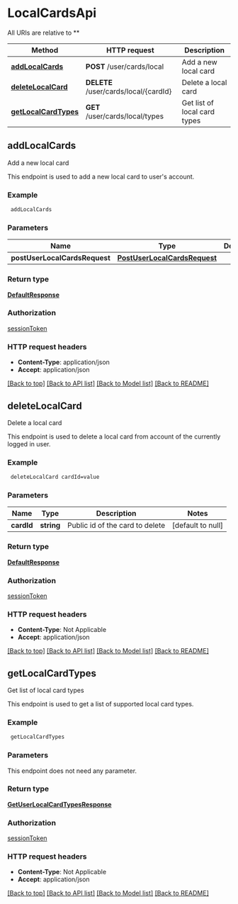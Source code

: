 # LocalCardsApi

All URIs are relative to **

Method | HTTP request | Description
------------- | ------------- | -------------
[**addLocalCards**](LocalCardsApi.md#addLocalCards) | **POST** /user/cards/local | Add a new local card
[**deleteLocalCard**](LocalCardsApi.md#deleteLocalCard) | **DELETE** /user/cards/local/{cardId} | Delete a local card
[**getLocalCardTypes**](LocalCardsApi.md#getLocalCardTypes) | **GET** /user/cards/local/types | Get list of local card types



## addLocalCards

Add a new local card

This endpoint is used to add a new local card to user's account.

### Example

```bash
 addLocalCards
```

### Parameters


Name | Type | Description  | Notes
------------- | ------------- | ------------- | -------------
 **postUserLocalCardsRequest** | [**PostUserLocalCardsRequest**](PostUserLocalCardsRequest.md) |  |

### Return type

[**DefaultResponse**](DefaultResponse.md)

### Authorization

[sessionToken](../README.md#sessionToken)

### HTTP request headers

- **Content-Type**: application/json
- **Accept**: application/json

[[Back to top]](#) [[Back to API list]](../README.md#documentation-for-api-endpoints) [[Back to Model list]](../README.md#documentation-for-models) [[Back to README]](../README.md)


## deleteLocalCard

Delete a local card

This endpoint is used to delete a local card from account of the currently logged in user.

### Example

```bash
 deleteLocalCard cardId=value
```

### Parameters


Name | Type | Description  | Notes
------------- | ------------- | ------------- | -------------
 **cardId** | **string** | Public id of the card to delete | [default to null]

### Return type

[**DefaultResponse**](DefaultResponse.md)

### Authorization

[sessionToken](../README.md#sessionToken)

### HTTP request headers

- **Content-Type**: Not Applicable
- **Accept**: application/json

[[Back to top]](#) [[Back to API list]](../README.md#documentation-for-api-endpoints) [[Back to Model list]](../README.md#documentation-for-models) [[Back to README]](../README.md)


## getLocalCardTypes

Get list of local card types

This endpoint is used to get a list of supported local card types.

### Example

```bash
 getLocalCardTypes
```

### Parameters

This endpoint does not need any parameter.

### Return type

[**GetUserLocalCardTypesResponse**](GetUserLocalCardTypesResponse.md)

### Authorization

[sessionToken](../README.md#sessionToken)

### HTTP request headers

- **Content-Type**: Not Applicable
- **Accept**: application/json

[[Back to top]](#) [[Back to API list]](../README.md#documentation-for-api-endpoints) [[Back to Model list]](../README.md#documentation-for-models) [[Back to README]](../README.md)

